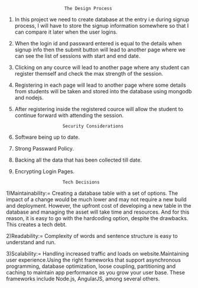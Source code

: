                           The Design Process
                          
1) In this project we need to create database at the entry i.e during signup process, I will have to store the signup information somewhere so                               that I can compare it later when the user logins.
2) When the login id and passward entered is equal to the details when signup info then the submit button will lead to another page where we can see 
   the list of sessions with start and end date.
3) Clicking on any cource will lead to another page where any student can register themself and check the max strength of the session.
4) Registering in each page will lead to another page where some details from students will be taken and stored into the database using mongodb and nodejs.
5) After registering inside the registered cource will allow the student to continue forward with attending the session.


                         Security Considerations
1) Software being up to date.
2) Strong Passward Policy.
3) Backing all the data that has been collected till date.
4) Encrypting Login Pages.


                         Tech Decisions
1)Maintainability:= Creating a database table with a set of options. The impact of a change would be much lower and may not require a new build and deployment. However,                      the upfront cost of developing a new table in the database and managing the asset will take time and resources. And for this reason, it is easy to                         go with the hardcoding option, despite the drawbacks. This creates a tech debt.

2)Readability:= Complexity of words and sentence structure is easy to understand and run.

3)Scalability:= Handling increased traffic and loads on website.Maintaining user experience.Using the right frameworks that support asynchronous programming, database                   optimization, loose coupling, partitioning and caching to maintain app performance as you grow your user base. These frameworks include Node.js,                          AngularJS, among several others. 
